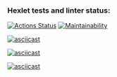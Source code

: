 ### Hexlet tests and linter status:
[![Actions Status](https://github.com/Oliverity/backend-project-44/actions/workflows/hexlet-check.yml/badge.svg)](https://github.com/Oliverity/backend-project-44/actions) 
[![Maintainability](https://api.codeclimate.com/v1/badges/2571af5c72159e962131/maintainability)](https://codeclimate.com/github/Oliverity/backend-project-44/maintainability)

[![asciicast](https://asciinema.org/a/qxxNI913Sow1sdH8WDGcVypCl.svg)](https://asciinema.org/a/qxxNI913Sow1sdH8WDGcVypCl)

[![asciicast](https://asciinema.org/a/qmSDVUEKlVdj9E4Bhy1act9b0.svg)](https://asciinema.org/a/qmSDVUEKlVdj9E4Bhy1act9b0)

[![asciicast](https://asciinema.org/a/6pMAkzkpkp9v4U99YTMEwKfUx.svg)](https://asciinema.org/a/6pMAkzkpkp9v4U99YTMEwKfUx)
